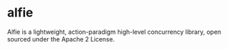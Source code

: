 alfie
=====

Alfie is a lightweight, action-paradigm high-level concurrency library, open sourced under the Apache 2 License. 
